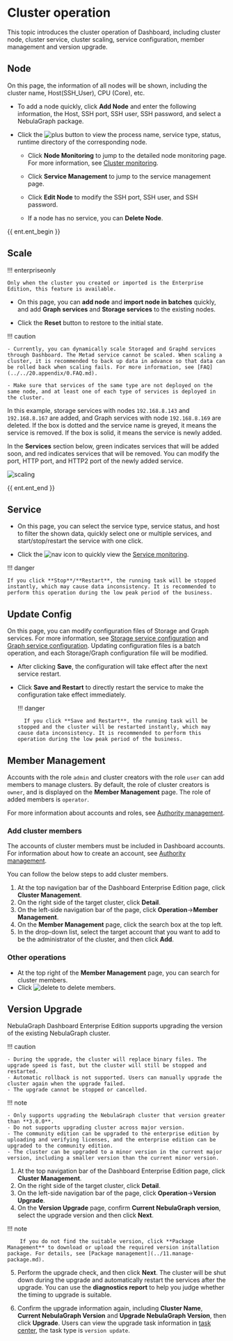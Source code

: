 # Cluster operation

This topic introduces the cluster operation of Dashboard, including cluster node, cluster service, cluster scaling, service configuration, member management and version upgrade.


## Node

On this page, the information of all nodes will be shown, including the cluster name, Host(SSH_User), CPU (Core), etc.

- To add a node quickly, click **Add Node** and enter the following information, the Host, SSH port, SSH user, SSH password, and select a NebulaGraph package.

- Click the ![plus](https://docs-cdn.nebula-graph.com.cn/figures/Plus.png) button to view the process name, service type, status, runtime directory of the corresponding node.

  - Click **Node Monitoring** to jump to the detailed node monitoring page. For more information, see [Cluster monitoring](../4.cluster-operator/2.monitor.md).

  - Click **Service Management** to jump to the service management page.

  - Click **Edit Node** to modify the SSH port, SSH user, and SSH password.
  
  - If a node has no service, you can **Delete Node**.

{{ ent.ent_begin }}    
## Scale

!!! enterpriseonly 

    Only when the cluster you created or imported is the Enterprise Edition, this feature is available.

- On this page, you can **add node** and **import node in batches** quickly, and add **Graph services** and **Storage services** to the existing nodes.

- Click the **Reset** button to restore to the initial state.

!!! caution

    - Currently, you can dynamically scale Storaged and Graphd services through Dashboard. The Metad service cannot be scaled. When scaling a cluster, it is recommended to back up data in advance so that data can be rolled back when scaling fails. For more information, see [FAQ](../../20.appendix/0.FAQ.md).

    - Make sure that services of the same type are not deployed on the same node, and at least one of each type of services is deployed in the cluster.

In this example, storage services with nodes `192.168.8.143` and `192.168.8.167` are added, and Graph services with node `192.168.8.169` are deleted. If the box is dotted and the service name is greyed, it means the service is removed. If the box is solid, it means the service is newly added.

In the **Services** section below, green indicates services that will be added soon, and red indicates services that will be removed. You can modify the port, HTTP port, and HTTP2 port of the newly added service.

![scaling](https://docs-cdn.nebula-graph.com.cn/figures/scaling-ds-2022_4-14_en.png)

{{ ent.ent_end }}

## Service

- On this page, you can select the service type, service status, and host to filter the shown data, quickly select one or multiple services, and start/stop/restart the service with one click.

- Click the ![nav](https://docs-cdn.nebula-graph.com.cn/figures/nav-dashboard.png) icon to quickly view the [Service monitoring](../4.cluster-operator/2.monitor.md).

!!! danger

    If you click **Stop**/**Restart**, the running task will be stopped instantly, which may cause data inconsistency. It is recommended to perform this operation during the low peak period of the business.

## Update Config

On this page, you can modify configuration files of Storage and Graph services. For more information, see [Storage service configuration](../../5.configurations-and-logs/1.configurations/4.storage-config.md) and [Graph service configuration](../../5.configurations-and-logs/1.configurations/3.graph-config.md). Updating configuration files is a batch operation, and each Storage/Graph configuration file will be modified.

- After clicking **Save**, the configuration will take effect after the next service restart.

- Click **Save and Restart** to directly restart the service to make the configuration take effect immediately.

  !!! danger

        If you click **Save and Restart**, the running task will be stopped and the cluster will be restarted instantly, which may cause data inconsistency. It is recommended to perform this operation during the low peak period of the business.

## Member Management

Accounts with the role `admin` and cluster creators with the role `user` can add members to manage clusters. By default, the role of cluster creators is `owner`, and is displayed on the **Member Management** page. The role of added members is `operator`.

For more information about accounts and roles, see [Authority management](../5.account-management.md).

### Add cluster members

The accounts of cluster members must be included in Dashboard accounts. For information about how to create an account, see [Authority management](../5.account-management.md).

You can follow the below steps to add cluster members.

1. At the top navigation bar of the Dashboard Enterprise Edition page, click **Cluster Management**.
2. On the right side of the target cluster, click **Detail**.
3. On the left-side navigation bar of the page, click **Operation**->**Member Management**.
4. On the **Member Management** page, click the search box at the top left.
5. In the drop-down list, select the target account that you want to add to be the administrator of the cluster, and then click **Add**.

### Other operations

- At the top right of the **Member Management** page, you can search for cluster members.
- Click ![delete](https://docs-cdn.nebula-graph.com.cn/figures/alert_delete.png) to delete members.

## Version Upgrade

NebulaGraph Dashboard Enterprise Edition supports upgrading the version of the existing NebulaGraph cluster.

!!! caution

    - During the upgrade, the cluster will replace binary files. The upgrade speed is fast, but the cluster will still be stopped and restarted.
    - Automatic rollback is not supported. Users can manually upgrade the cluster again when the upgrade failed.
    - The upgrade cannot be stopped or cancelled.

!!! note

    - Only supports upgrading the NebulaGraph cluster that version greater than **3.0.0**.
    - Do not supports upgrading cluster across major version.
    - The community edition can be upgraded to the enterprise edition by uploading and verifying licenses, and the enterprise edition can be upgraded to the community edition.
    - The cluster can be upgraded to a minor version in the current major version, including a smaller version than the current minor version.

1. At the top navigation bar of the Dashboard Enterprise Edition page, click **Cluster Management**.
2. On the right side of the target cluster, click **Detail**.
3. On the left-side navigation bar of the page, click **Operation**->**Version Upgrade**.
4. On the **Version Upgrade** page, confirm **Current NebulaGraph version**, select the upgrade version and then click **Next**.

  !!! note

        If you do not find the suitable version, click **Package Management** to download or upload the required version installation package. For details, see [Package management](../11.manage-package.md).

5. Perform the upgrade check, and then click **Next**.
   The cluster will be shut down during the upgrade and automatically restart the services after the upgrade. You can use the **diagnostics report** to help you judge whether the timing to upgrade is suitable.

6. Confirm the upgrade information again, including **Cluster Name**, **Current NebulaGraph Version** and **Upgrade NebulaGraph Version**, then click **Upgrade**.
   Users can view the upgrade task information in [task center](../10.tasks.md), the task type is `version update`.
